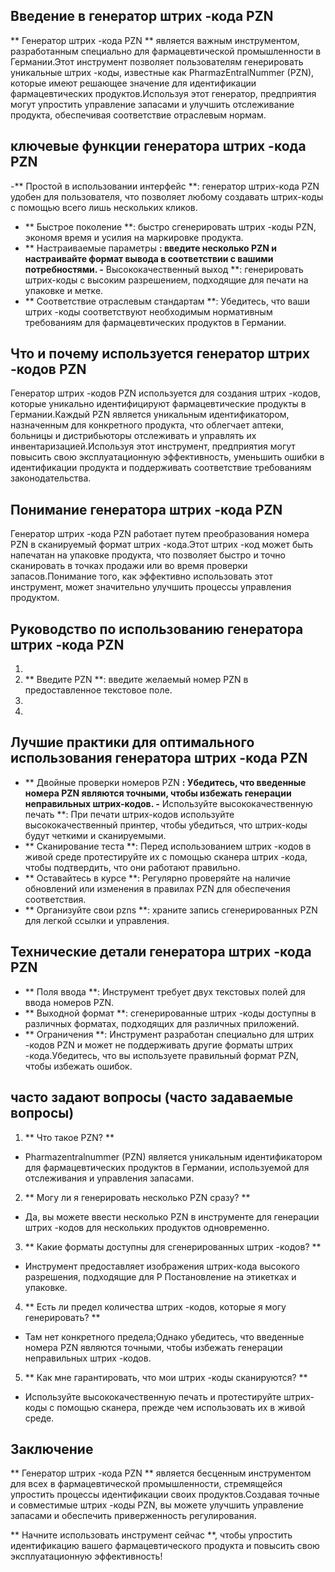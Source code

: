 ## Введение в генератор штрих -кода PZN

** Генератор штрих -кода PZN ** является важным инструментом, разработанным специально для фармацевтической промышленности в Германии.Этот инструмент позволяет пользователям генерировать уникальные штрих -коды, известные как PharmazEntralNummer (PZN), которые имеют решающее значение для идентификации фармацевтических продуктов.Используя этот генератор, предприятия могут упростить управление запасами и улучшить отслеживание продукта, обеспечивая соответствие отраслевым нормам.

## ключевые функции генератора штрих -кода PZN

-** Простой в использовании интерфейс **: генератор штрих-кода PZN удобен для пользователя, что позволяет любому создавать штрих-коды с помощью всего лишь нескольких кликов.
- ** Быстрое поколение **: быстро сгенерировать штрих -коды PZN, экономя время и усилия на маркировке продукта.
- ** Настраиваемые параметры **: введите несколько PZN и настраивайте формат вывода в соответствии с вашими потребностями.
-** Высококачественный выход **: генерировать штрих-коды с высоким разрешением, подходящие для печати на упаковке и метке.
- ** Соответствие отраслевым стандартам **: Убедитесь, что ваши штрих -коды соответствуют необходимым нормативным требованиям для фармацевтических продуктов в Германии.

## Что и почему используется генератор штрих -кодов PZN

Генератор штрих -кодов PZN используется для создания штрих -кодов, которые уникально идентифицируют фармацевтические продукты в Германии.Каждый PZN является уникальным идентификатором, назначенным для конкретного продукта, что облегчает аптеки, больницы и дистрибьюторы отслеживать и управлять их инвентаризацией.Используя этот инструмент, предприятия могут повысить свою эксплуатационную эффективность, уменьшить ошибки в идентификации продукта и поддерживать соответствие требованиям законодательства.

## Понимание генератора штрих -кода PZN

Генератор штрих -кода PZN работает путем преобразования номера PZN в сканируемый формат штрих -кода.Этот штрих -код может быть напечатан на упаковке продукта, что позволяет быстро и точно сканировать в точках продажи или во время проверки запасов.Понимание того, как эффективно использовать этот инструмент, может значительно улучшить процессы управления продуктом.

## Руководство по использованию генератора штрих -кода PZN

1.
2. ** Введите PZN **: введите желаемый номер PZN в предоставленное текстовое поле.
3.
4.

## Лучшие практики для оптимального использования генератора штрих -кода PZN

- ** Двойные проверки номеров PZN **: Убедитесь, что введенные номера PZN являются точными, чтобы избежать генерации неправильных штрих-кодов.
-** Используйте высококачественную печать **: При печати штрих-кодов используйте высококачественный принтер, чтобы убедиться, что штрих-коды будут четкими и сканируемыми.
- ** Сканирование теста **: Перед использованием штрих -кодов в живой среде протестируйте их с помощью сканера штрих -кода, чтобы подтвердить, что они работают правильно.
- ** Оставайтесь в курсе **: Регулярно проверяйте на наличие обновлений или изменения в правилах PZN для обеспечения соответствия.
- ** Организуйте свои pzns **: храните запись сгенерированных PZN для легкой ссылки и управления.

## Технические детали генератора штрих -кода PZN

- ** Поля ввода **: Инструмент требует двух текстовых полей для ввода номеров PZN.
- ** Выходной формат **: сгенерированные штрих -коды доступны в различных форматах, подходящих для различных приложений.
- ** Ограничения **: Инструмент разработан специально для штрих -кодов PZN и может не поддерживать другие форматы штрих -кода.Убедитесь, что вы используете правильный формат PZN, чтобы избежать ошибок.

## часто задают вопросы (часто задаваемые вопросы)

1. ** Что такое PZN? **
- Pharmazentralnummer (PZN) является уникальным идентификатором для фармацевтических продуктов в Германии, используемой для отслеживания и управления запасами.

2. ** Могу ли я генерировать несколько PZN сразу? **
- Да, вы можете ввести несколько PZN в инструменте для генерации штрих -кодов для нескольких продуктов одновременно.

3. ** Какие форматы доступны для сгенерированных штрих -кодов? **
- Инструмент предоставляет изображения штрих-кода высокого разрешения, подходящие для P Постановление на этикетках и упаковке.

4. ** Есть ли предел количества штрих -кодов, которые я могу генерировать? **
- Там нет конкретного предела;Однако убедитесь, что введенные номера PZN являются точными, чтобы избежать генерации неправильных штрих -кодов.

5. ** Как мне гарантировать, что мои штрих -коды сканируются? **
- Используйте высококачественную печать и протестируйте штрих-коды с помощью сканера, прежде чем использовать их в живой среде.

## Заключение

** Генератор штрих -кода PZN ** является бесценным инструментом для всех в фармацевтической промышленности, стремящейся упростить процессы идентификации своих продуктов.Создавая точные и совместимые штрих -коды PZN, вы можете улучшить управление запасами и обеспечить приверженность регулирования.

** Начните использовать инструмент сейчас **, чтобы упростить идентификацию вашего фармацевтического продукта и повысить свою эксплуатационную эффективность!